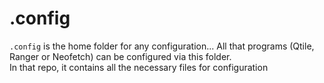 # .config

`.config` is the home folder for any configuration... All that programs (Qtile, Ranger or Neofetch) can be configured via this folder.  
In that repo, it contains all the necessary files for configuration


